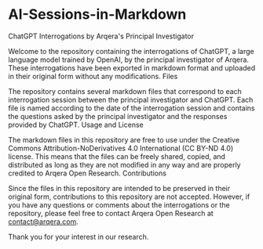 # AI-Sessions-in-Markdown

ChatGPT Interrogations by Arqera's Principal Investigator

Welcome to the repository containing the interrogations of ChatGPT, a large language model trained by OpenAI, by the principal investigator of Arqera. These interrogations have been exported in markdown format and uploaded in their original form without any modifications.
Files

The repository contains several markdown files that correspond to each interrogation session between the principal investigator and ChatGPT. Each file is named according to the date of the interrogation session and contains the questions asked by the principal investigator and the responses provided by ChatGPT.
Usage and License

The markdown files in this repository are free to use under the Creative Commons Attribution-NoDerivatives 4.0 International (CC BY-ND 4.0) license. This means that the files can be freely shared, copied, and distributed as long as they are not modified in any way and are properly credited to Arqera Open Research.
Contributions

Since the files in this repository are intended to be preserved in their original form, contributions to this repository are not accepted. However, if you have any questions or comments about the interrogations or the repository, please feel free to contact Arqera Open Research at contact@arqera.com.

Thank you for your interest in our research.
